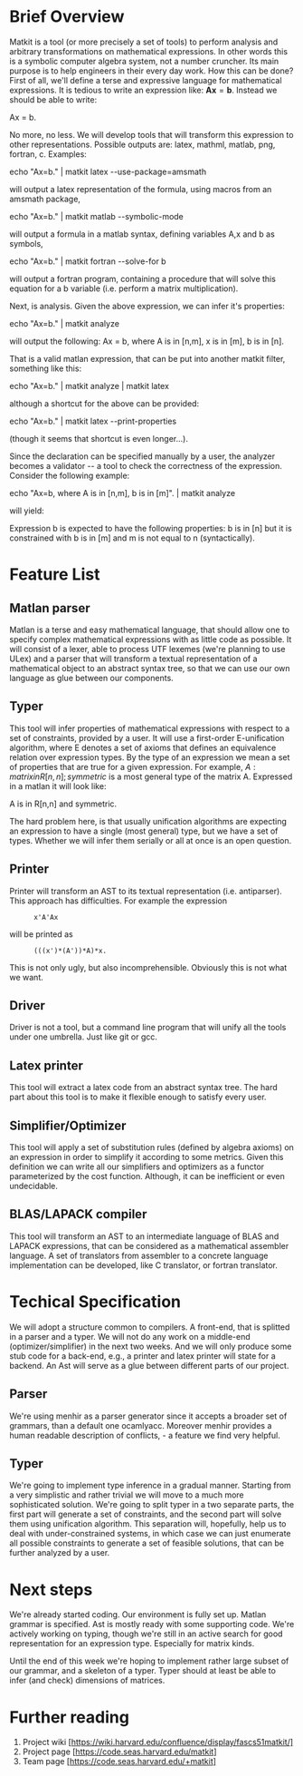 Brief Overview
==============

Matkit is a tool (or more precisely a set of tools) to perform
analysis and arbitrary transformations on mathematical expressions. In
other words this is a symbolic computer algebra system, not a number
cruncher. Its main purpose is to help engineers in their every day
work. How this can be done? First of all, we'll define a terse and
expressive language for mathematical expressions. It is tedious to
write an expression like: $\mathbf{A}\mathbf{x}=\mathbf{b}$. 
Instead we should be able to write:

  Ax = b.

No more, no less. We will develop tools that will transform this
expression to other representations. Possible outputs are: latex,
mathml, matlab, png, fortran, c. Examples:

  echo "Ax=b." | matkit latex --use-package=amsmath

will output a latex representation of the formula, using macros from
an amsmath package,

  echo "Ax=b." | matkit matlab --symbolic-mode

will output a formula in a matlab syntax, defining variables A,x and b
as symbols,

  echo "Ax=b." | matkit fortran --solve-for b

will output a fortran program, containing a procedure that will solve
this equation for a b variable (i.e. perform a matrix multiplication).


Next, is analysis. Given the above expression, we can infer it's properties:

  echo "Ax=b." | matkit analyze

will output the following:
  Ax = b, 
  where A is in [n,m],
        x is in [m],
        b is in [n].

That is a valid matlan expression, that can be put into
another matkit filter, something like this:

  echo "Ax=b." | matkit analyze | matkit latex

although a shortcut for the above can be provided:

  echo "Ax=b." | matkit latex --print-properties

(though it seems that shortcut is even longer...).

Since the declaration can be specified manually by a user, the analyzer
becomes a validator -- a tool to check the correctness of the
expression. Consider the following example:

  echo "Ax=b, 
        where A is in [n,m],
              b is in [m]". | matkit analyze 

will yield:

  Expression b is expected to have the following properties:
     b is in [n]
  but it is constrained with
     b is in [m]
  and
     m is not equal to n (syntactically).


Feature List
============


Matlan parser
-------------

Matlan is a terse and easy mathematical language, that should allow
one to specify complex mathematical expressions with as little code as
possible. It will consist of a lexer, able to process UTF lexemes
(we're planning to use ULex) and a parser that will transform a textual
representation of a mathematical object to an abstract syntax tree, so
that we can use our own language as glue between our components.

Typer
-----

This tool will infer properties of mathematical expressions with
respect to a set of constraints, provided by a user. It will use a
first-order E-unification algorithm, where E denotes a set of axioms
that defines an equivalence relation over expression types. By the
type of an expression we mean a set of properties that are true for a
given expression. For example, $A : {matrix in R[n,n]; symmetric}$ is
a most general type of the matrix A. Expressed in a matlan it will
look like:

  A is in R[n,n] and symmetric.

The hard problem here, is that usually unification algorithms are
expecting an expression to have a single (most general) type, but we
have a set of types. Whether we will infer them serially or all at
once is an open question.

Printer
-------

Printer will transform an AST to its textual representation
(i.e. antiparser). This approach has difficulties. For example the expression

          x'A'Ax

will be printed as

          (((x')*(A'))*A)*x.


This is not only ugly, but also incomprehensible. Obviously this is not
what we want.


Driver
------

Driver is not a tool, but a command line program that will unify
all the tools under one umbrella. Just like git or gcc.


Latex printer
-------------

This tool will extract a latex code from an abstract syntax tree. The
hard part about this tool is to make it flexible enough to satisfy
every user. 


Simplifier/Optimizer
--------------------

This tool will apply a set of substitution rules (defined by algebra
axioms) on an expression in order to simplify it according to some
metrics. Given this definition we can write all our simplifiers and
optimizers as a functor parameterized by the cost function. Although,
it can be inefficient or even undecidable.



BLAS/LAPACK compiler
--------------------

This tool will transform an AST to an intermediate language of BLAS
and LAPACK expressions, that can be considered as a mathematical
assembler language. A set of translators from assembler to a concrete
language implementation can be developed, like C translator, or
fortran translator. 

Techical Specification
======================

We will adopt a structure common to compilers. A front-end, that is
splitted in a parser and a typer. We will not do any work on a
middle-end (optimizer/simplifier) in the next two weeks. And we will
only produce some stub code for a back-end, e.g., a printer and latex
printer will state for a backend. An Ast will serve as a glue between
different parts of our project. 

Parser
------ 

We're using menhir as a parser generator since it accepts a broader
set of grammars, than a default one ocamlyacc. Moreover menhir
provides a human readable description of conflicts, - a feature we
find very helpful. 

Typer
----- 

We're going to implement type inference in a gradual manner. Starting
from a very simplistic and rather trivial we will move to a much more
sophisticated solution. We're going to split typer in a two separate
parts, the first part will generate a set of constraints, and the
second part will solve them using unification algorithm. This
separation will, hopefully, help us to deal with under-constrained
systems, in which case we can just enumerate all possible constraints
to generate a set of feasible solutions, that can be further analyzed
by a user. 


Next steps
==========

We're already started coding. Our environment is fully set up.
Matlan grammar is specified. Ast is mostly ready with some supporting
code. We're actively working on typing, though we're still in an
active search for good representation for an expression
type. Especially for matrix kinds.   

Until the end of this week we're hoping to implement rather large
subset of our grammar, and a skeleton of a typer. Typer should at
least be able to infer (and check) dimensions of matrices.

Further reading
===============

1. Project wiki [https://wiki.harvard.edu/confluence/display/fascs51matkit/]
2. Project page [https://code.seas.harvard.edu/matkit]
3. Team page    [https://code.seas.harvard.edu/+matkit]